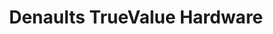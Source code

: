 ---
title: "Denaults TrueValue Hardware"
url: /san-clemente/denaults-truevalue-hardware/
shop: Eisenwaren
---